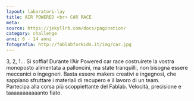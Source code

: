 ```yaml
---
layout: laboratori-lay
title: AIR POWERED <br> CAR RACE
meta:
source: https://jekyllrb.com/docs/pagination/
category: challenge
anni: 6 - 14 anni
fotografia: http://fablabforkids.it/img/car.jpg
---
```

3, 2, 1... Si soffia!
Durante l’Air Powered car race costruirete la vostra monoposto alimentata a palloncini, ma state tranquilli, non bisogna essere meccanici o ingegneri. Basta essere makers creativi e ingegnosi, che sappiano sfruttare i materiali di recupero e il lavoro di un team.<br>
Partecipa alla corsa più scoppiettante del Fablab. Velocità, precisione e taaaaaaaaaaanto fiato.
